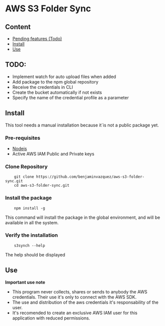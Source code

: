 # AWS S3 Folder Sync

## Content

- [Pending features (Todo)](#todo)
- [Install](#install)
- [Use](#use)

## TODO:

- Implement watch for auto upload files when added
- Add package to the npm global repository
- Receive the credentials in CLI
- Create the bucket automatically if not exists
- Specify the name of the credential profile as a parameter

## Install

This tool needs a manual installation because it`is not a public package yet.

### Pre-requisites

- [Nodejs](https://nodejs.org/es/)
- Active AWS IAM Public and Private keys

### Clone Repository

```shell
    git clone https://github.com/benjaminvazquez/aws-s3-folder-sync.git
    cd aws-s3-folder-sync.git
```

### Install the package

```shell
    npm install -g
```

This command will install the package in the global environment, and will be available in all the system.

### Verify the installation

```shell
    s3synch --help
```

The help should be displayed

## Use

**Important use note**
- This program never collects, shares or sends to anybody the AWS credentials. Their use it's only to connect with the AWS SDK.
- The use and distribution of the aws credentials it's responsability of the user.
- It's recomended to create an exclusive AWS IAM user for this application with reduced permissions.